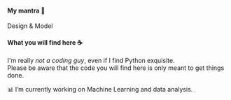 #### My mantra :thought_balloon: 
Design & Model

#### What you will find here  :coffee:  
I'm really *not a coding guy*, even if I find Python exquisite.\
Please be aware that the code you will find here is only meant to get things done.

:bar_chart: I’m currently working on Machine Learning and data analysis.
